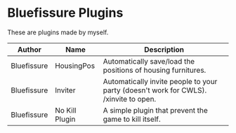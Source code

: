 # Bluefissure Plugins

These are plugins made by myself.


| Author | Name | Description |
|---------------|---------------|-----------------|
| Bluefissure | HousingPos | Automatically save/load the positions of housing furnitures. |
| Bluefissure | Inviter | Automatically invite people to your party (doesn't work for CWLS). /xinvite to open. |
| Bluefissure | No Kill Plugin | A simple plugin that prevent the game to kill itself. |

